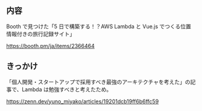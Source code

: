 ## 内容

Booth で見つけた「5 日で構築する！？AWS Lambda と Vue.js でつくる位置情報付きの旅行記録サイト」

https://booth.pm/ja/items/2366464

## きっかけ

「個人開発・スタートアップで採用すべき最強のアーキテクチャを考えた」の記事で、Lambda は勉強すべきと考えたため。

https://zenn.dev/yuno_miyako/articles/19201dcb19ff6b6ffc59
